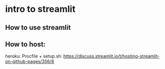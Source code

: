 # intro to streamlit

## How to use streamlit

## How to host: 
heroku: Procfile + setup.sh: https://discuss.streamlit.io/t/hosting-streamlit-on-github-pages/356/6